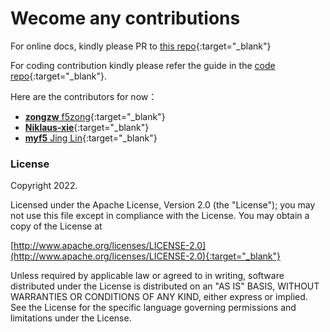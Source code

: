 # Wecome any contributions

For online docs, kindly please PR to [this repo](https://github.com/f5se/bigip-gatewayapi-docs){:target="_blank"}

For coding contribution kindly please refer the guide in the [code repo](https://github.com/f5devcentral/bigip-kubernetes-gateway){:target="_blank"}.



Here are the contributors for now：

- [**zongzw** f5zong](https://github.com/zongzw){:target="_blank"}
- [**Niklaus-xie**](https://github.com/Niklaus-xie){:target="_blank"}
- [**myf5** Jing Lin](https://github.com/myf5){:target="_blank"}

### License

Copyright 2022.

Licensed under the Apache License, Version 2.0 (the "License");
you may not use this file except in compliance with the License.
You may obtain a copy of the License at

[http://www.apache.org/licenses/LICENSE-2.0](http://www.apache.org/licenses/LICENSE-2.0){:target="_blank"}

Unless required by applicable law or agreed to in writing, software
distributed under the License is distributed on an "AS IS" BASIS,
WITHOUT WARRANTIES OR CONDITIONS OF ANY KIND, either express or implied.
See the License for the specific language governing permissions and
limitations under the License.
